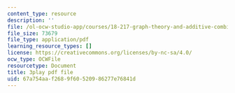 ```yaml
---
content_type: resource
description: ''
file: /ol-ocw-studio-app/courses/18-217-graph-theory-and-additive-combinatorics-fall-2019/67a754aaf2689f60520986277e76841d_vcsxCFSLyP8.pdf
file_size: 73679
file_type: application/pdf
learning_resource_types: []
license: https://creativecommons.org/licenses/by-nc-sa/4.0/
ocw_type: OCWFile
resourcetype: Document
title: 3play pdf file
uid: 67a754aa-f268-9f60-5209-86277e76841d
---
```

